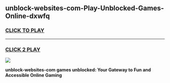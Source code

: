 
## unblock-websites-com-Play-Unblocked-Games-Online-dxwfq
<h3>
<a href="https://premium76.site?title=unblock-websites-com&ref=25A">CLICK TO PLAY</a></h3>
<hr>

<h3>
<a href="https://premium76.site?title=unblock-websites-com&ref=25A">CLICK 2 PLAY</a>
  
</h3>

<a href="https://premium76.site?title=unblock-websites-com&ref=25A"><img src="https://clearcache.store/games.png"></a>


**unblock-websites-com games unblocked: Your Gateway to Fun and Accessible Online Gaming**
